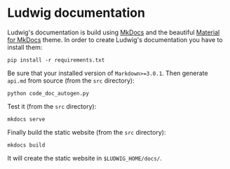 Ludwig documentation
====================

Ludwig's documentation is build using [MkDocs](https://www.mkdocs.org/) and the beautiful [Material for MkDocs](https://squidfunk.github.io/mkdocs-material/) theme.
In order to create Ludwig's documentation you have to install them:

```
pip install -r requirements.txt
```

Be sure that your installed version of `Markdown>=3.0.1`.
Then generate `api.md` from source (from the `src` directory):

```
python code_doc_autogen.py
```

Test it (from the `src` directory):

```
mkdocs serve
```

Finally build the static website (from the `src` directory):

```
mkdocs build
```

It will create the static website in `$LUDWIG_HOME/docs/`.
